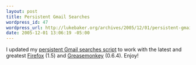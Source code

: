 ```yaml
--- 
layout: post
title: Persistent Gmail Searches
wordpress_id: 47
wordpress_url: http://lukebaker.org/archives/2005/12/01/persistent-gmail-searches/
date: 2005-12-01 13:06:19 -05:00
---
```

I updated my <a title="Get the script here!" href="/upload/powergmail.user.js">persistent Gmail searches script</a> to work with the latest and greatest <a href="http://getfirefox.com/">Firefox</a> (1.5) and <a href="http://greaseblog.blogspot.com/2005/11/greasemonkey-064_30.html">Greasemonkey</a> (0.6.4).  Enjoy!

